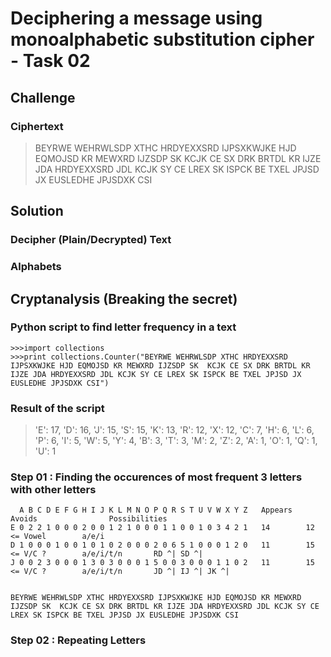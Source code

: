 # Deciphering a message using monoalphabetic substitution cipher - Task 02

## Challenge

### Ciphertext

> BEYRWE WEHRWLSDP XTHC HRDYEXXSRD IJPSXKWJKE HJD EQMOJSD KR MEWXRD IJZSDP SK  KCJK CE SX DRK BRTDL KR IJZE JDA HRDYEXXSRD JDL KCJK SY CE LREX SK ISPCK BE TXEL JPJSD JX EUSLEDHE JPJSDXK CSI

## Solution

### Decipher (Plain/Decrypted) Text

> 

### Alphabets

	

## Cryptanalysis (Breaking the secret)

### Python script to find letter frequency in a text
	
	>>>import collections
	>>>print collections.Counter("BEYRWE WEHRWLSDP XTHC HRDYEXXSRD IJPSXKWJKE HJD EQMOJSD KR MEWXRD IJZSDP SK  KCJK CE SX DRK BRTDL KR IJZE JDA HRDYEXXSRD JDL KCJK SY CE LREX SK ISPCK BE TXEL JPJSD JX EUSLEDHE JPJSDXK CSI")

### Result of the script

> 'E': 17, 'D': 16, 'J': 15, 'S': 15, 'K': 13, 'R': 12, 'X': 12, 'C': 7, 'H': 6, 'L': 6, 'P': 6, 'I': 5, 'W': 5, 'Y': 4, 'B': 3, 'T': 3, 'M': 2, 'Z': 2, 'A': 1, 'O': 1, 'Q': 1, 'U': 1

### Step 01 : Finding the occurences of most frequent 3 letters with other letters

      A B C D E F G H I J K L M N O P Q R S T U V W X Y Z 	Appears	  Avoids                Possibilities
	E 0 2 2 1 0 0 0 2 0 0 1 2 1 0 0 0 1 1 0 0 1 0 3 4 2 1   14        12	<= Vowel        a/e/i
	D 1 0 0 0 1 0 0 1 0 1 0 2 0 0 0 2 0 6 5 1 0 0 0 1 2 0   11        15	<= V/C ?        a/e/i/t/n		RD ^| SD ^|
	J 0 0 2 3 0 0 0 1 3 0 3 0 0 0 1 5 0 0 3 0 0 0 1 1 0 2   11        15	<= V/C ?    	a/e/i/t/n 		JD ^| IJ ^| JK ^|


	BEYRWE WEHRWLSDP XTHC HRDYEXXSRD IJPSXKWJKE HJD EQMOJSD KR MEWXRD IJZSDP SK  KCJK CE SX DRK BRTDL KR IJZE JDA HRDYEXXSRD JDL KCJK SY CE LREX SK ISPCK BE TXEL JPJSD JX EUSLEDHE JPJSDXK CSI

### Step 02 : Repeating Letters
